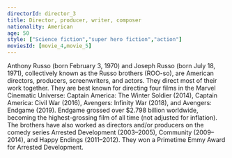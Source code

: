 ```yaml
---
directorId: director_3
title: Director, producer, writer, composer
nationality: American
age: 50
style: ["Science fiction","super hero fiction","action"]
moviesId: [movie_4,movie_5]
---
```


Anthony Russo (born February 3, 1970) and Joseph Russo (born July 18, 1971), collectively known as the Russo brothers (ROO-so), are American directors, producers, screenwriters, and actors. They direct most of their work together.
They are best known for directing four films in the Marvel Cinematic Universe: Captain America: The Winter Soldier (2014), Captain America: Civil War (2016), Avengers: Infinity War (2018), and Avengers: Endgame (2019). Endgame grossed over $2.798 billion worldwide, becoming the highest-grossing film of all time (not adjusted for inflation). The brothers have also worked as directors and/or producers on the comedy series Arrested Development (2003–2005), Community (2009–2014), and Happy Endings (2011–2012). They won a Primetime Emmy Award for Arrested Development.
